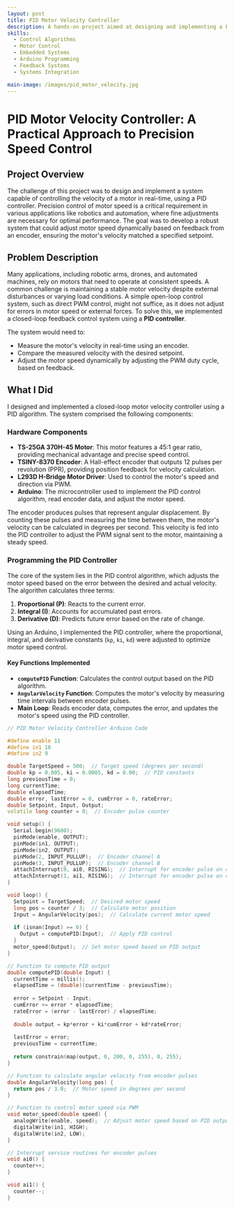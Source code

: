 ```yaml
---
layout: post  
title: PID Motor Velocity Controller  
description: A hands-on project aimed at designing and implementing a PID motor velocity controller for precise motor speed regulation using real-time feedback.  
skills:  
  - Control Algorithms  
  - Motor Control  
  - Embedded Systems  
  - Arduino Programming  
  - Feedback Systems  
  - Systems Integration  

main-image: /images/pid_motor_velocity.jpg  
---
```


# PID Motor Velocity Controller: A Practical Approach to Precision Speed Control  

## Project Overview  
The challenge of this project was to design and implement a system capable of controlling the velocity of a motor in real-time, using a PID controller. Precision control of motor speed is a critical requirement in various applications like robotics and automation, where fine adjustments are necessary for optimal performance. The goal was to develop a robust system that could adjust motor speed dynamically based on feedback from an encoder, ensuring the motor's velocity matched a specified setpoint.

## Problem Description  
Many applications, including robotic arms, drones, and automated machines, rely on motors that need to operate at consistent speeds. A common challenge is maintaining a stable motor velocity despite external disturbances or varying load conditions. A simple open-loop control system, such as direct PWM control, might not suffice, as it does not adjust for errors in motor speed or external forces. To solve this, we implemented a closed-loop feedback control system using a **PID controller**.

The system would need to:
- Measure the motor's velocity in real-time using an encoder.
- Compare the measured velocity with the desired setpoint.
- Adjust the motor speed dynamically by adjusting the PWM duty cycle, based on feedback.

## What I Did  
I designed and implemented a closed-loop motor velocity controller using a PID algorithm. The system comprised the following components:

### Hardware Components  
- **TS-25GA 370H-45 Motor**: This motor features a 45:1 gear ratio, providing mechanical advantage and precise speed control.
- **TSINY-8370 Encoder**: A Hall-effect encoder that outputs 12 pulses per revolution (PPR), providing position feedback for velocity calculation.
- **L293D H-Bridge Motor Driver**: Used to control the motor's speed and direction via PWM.
- **Arduino**: The microcontroller used to implement the PID control algorithm, read encoder data, and adjust the motor speed.

The encoder produces pulses that represent angular displacement. By counting these pulses and measuring the time between them, the motor's velocity can be calculated in degrees per second. This velocity is fed into the PID controller to adjust the PWM signal sent to the motor, maintaining a steady speed.

### Programming the PID Controller  
The core of the system lies in the PID control algorithm, which adjusts the motor speed based on the error between the desired and actual velocity. The algorithm calculates three terms:

1. **Proportional (P)**: Reacts to the current error.
2. **Integral (I)**: Accounts for accumulated past errors.
3. **Derivative (D)**: Predicts future error based on the rate of change.

Using an Arduino, I implemented the PID controller, where the proportional, integral, and derivative constants (`kp`, `ki`, `kd`) were adjusted to optimize motor speed control.

#### Key Functions Implemented  
- **`computePID` Function**: Calculates the control output based on the PID algorithm.
- **`AngularVelocity` Function**: Computes the motor's velocity by measuring time intervals between encoder pulses.
- **Main Loop**: Reads encoder data, computes the error, and updates the motor's speed using the PID controller.

```cpp
// PID Motor Velocity Controller Arduino Code

#define enable 11
#define in1 10
#define in2 9

double TargetSpeed = 500;  // Target speed (degrees per second)
double kp = 0.005, ki = 0.0005, kd = 0.00;  // PID constants
long previousTime = 0;
long currentTime;
double elapsedTime;
double error, lastError = 0, cumError = 0, rateError;
double Setpoint, Input, Output;
volatile long counter = 0;  // Encoder pulse counter

void setup() {
  Serial.begin(9600);
  pinMode(enable, OUTPUT);
  pinMode(in1, OUTPUT);
  pinMode(in2, OUTPUT);
  pinMode(2, INPUT_PULLUP);  // Encoder channel A
  pinMode(3, INPUT_PULLUP);  // Encoder channel B
  attachInterrupt(0, ai0, RISING);  // Interrupt for encoder pulse on channel A
  attachInterrupt(1, ai1, RISING);  // Interrupt for encoder pulse on channel B
}

void loop() {
  Setpoint = TargetSpeed;  // Desired motor speed
  long pos = counter / 3;  // Calculate motor position
  Input = AngularVelocity(pos);  // Calculate current motor speed
  
  if (isnan(Input) == 0) {
    Output = computePID(Input);  // Apply PID control
  }
  motor_speed(Output);  // Set motor speed based on PID output
}

// Function to compute PID output
double computePID(double Input) {  
  currentTime = millis();
  elapsedTime = (double)(currentTime - previousTime);
  
  error = Setpoint - Input;  
  cumError += error * elapsedTime;  
  rateError = (error - lastError) / elapsedTime;
  
  double output = kp*error + ki*cumError + kd*rateError;
  
  lastError = error;  
  previousTime = currentTime;  
  
  return constrain(map(output, 0, 200, 0, 255), 0, 255);
}

// Function to calculate angular velocity from encoder pulses
double AngularVelocity(long pos) {
  return pos / 3.0;  // Motor speed in degrees per second
}

// Function to control motor speed via PWM
void motor_speed(double speed) {
  analogWrite(enable, speed);  // Adjust motor speed based on PID output
  digitalWrite(in1, HIGH);
  digitalWrite(in2, LOW);
}

// Interrupt service routines for encoder pulses
void ai0() {
  counter++;
}

void ai1() {
  counter--;
}
```